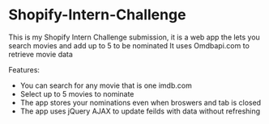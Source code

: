 # Shopify-Intern-Challenge

This is my Shopify Intern Challenge submission, it is a web app the lets you search movies and add up to 5 to be nominated
It uses Omdbapi.com to retrieve movie data

Features: 
  - You can search for any movie that is one imdb.com
  - Select up to 5 movies to nominate
  - The app stores your nominations even when broswers and tab is closed
  - The app uses jQuery AJAX to update feilds with data without refreshing
